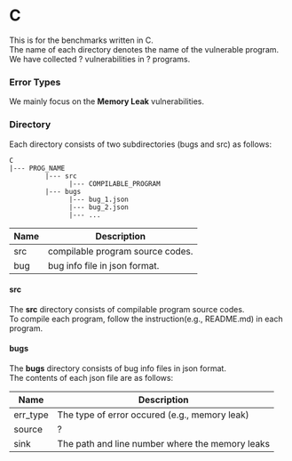 C
========

This is for the benchmarks written in C.  
The name of each directory denotes the name of the vulnerable program.  
We have collected ? vulnerabilities in ? programs.

### Error Types

We mainly focus on the **Memory Leak** vulnerabilities.

### Directory

Each directory consists of two subdirectories (bugs and src) as follows:

```
C
|--- PROG_NAME
         |--- src 
               |--- COMPILABLE_PROGRAM
         |--- bugs
               |--- bug_1.json
               |--- bug_2.json
               |--- ...
```

Name | Description
---- | -----------
src  | compilable program source codes.
bug  | bug info file in json format.

#### src
The **src** directory consists of compilable program source codes.  
To compile each program, follow the instruction(e.g., README.md) in each program.

#### bugs
The **bugs** directory consists of bug info files in json format.  
The contents of each json file are as follows:

Name      | Description
--------- | -----------
err_type  | The type of error occured (e.g., memory leak)
source    | ?
sink      | The path and line number where the memory leaks
